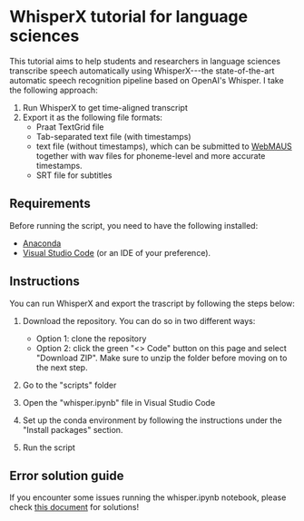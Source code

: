 # WhisperX tutorial for language sciences
This tutorial aims to help students and researchers in language sciences transcribe speech automatically using WhisperX---the state-of-the-art automatic speech recognition pipeline based on OpenAI's Whisper. I take the following approach:

1. Run WhisperX to get time-aligned transcript
2. Export it as the following file formats:
    - Praat TextGrid file
    - Tab-separated text file (with timestamps)
    - text file (without timestamps), which can be submitted to [WebMAUS](https://clarin.phonetik.uni-muenchen.de/BASWebServices/interface/WebMAUSBasic) together with wav files for phoneme-level and more accurate timestamps. 
    - SRT file for subtitles


## Requirements
Before running the script, you need to have the following installed:
- [Anaconda](https://www.anaconda.com/download/success)
- [Visual Studio Code](https://code.visualstudio.com/download) (or an IDE of your preference).


## Instructions
You can run WhisperX and export the trascript by following the steps below:

1. Download the repository. You can do so in two different ways:
    - Option 1: clone the repository
    - Option 2: click the green "<> Code" button on this page and select "Download ZIP". Make sure to unzip the folder before moving on to the next step. 

2. Go to the "scripts" folder

3. Open the "whisper.ipynb" file in Visual Studio Code

4. Set up the conda environment by following the instructions under the "Install packages" section.

5. Run the script


## Error solution guide
If you encounter some issues running the whisper.ipynb notebook, please check [this document](https://docs.google.com/document/d/1GwX3aM83n4W-JVmOpEvhqh_H0Fmwd2kcZDsic5WiXR4/edit?usp=sharing) for solutions! 

